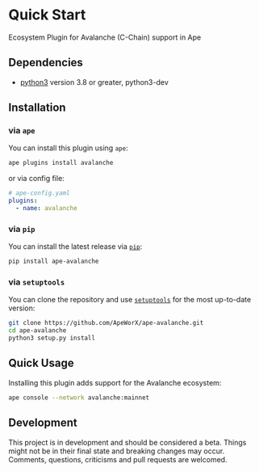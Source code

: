 # Quick Start

Ecosystem Plugin for Avalanche (C-Chain) support in Ape

## Dependencies

- [python3](https://www.python.org/downloads) version 3.8 or greater, python3-dev

## Installation

### via `ape`

You can install this plugin using `ape`:

```bash
ape plugins install avalanche
```

or via config file:

```yaml
# ape-config.yaml
plugins:
  - name: avalanche
```

### via `pip`

You can install the latest release via [`pip`](https://pypi.org/project/pip/):

```bash
pip install ape-avalanche
```

### via `setuptools`

You can clone the repository and use [`setuptools`](https://github.com/pypa/setuptools) for the most up-to-date version:

```bash
git clone https://github.com/ApeWorX/ape-avalanche.git
cd ape-avalanche
python3 setup.py install
```

## Quick Usage

Installing this plugin adds support for the Avalanche ecosystem:

```bash
ape console --network avalanche:mainnet
```

## Development

This project is in development and should be considered a beta.
Things might not be in their final state and breaking changes may occur.
Comments, questions, criticisms and pull requests are welcomed.
